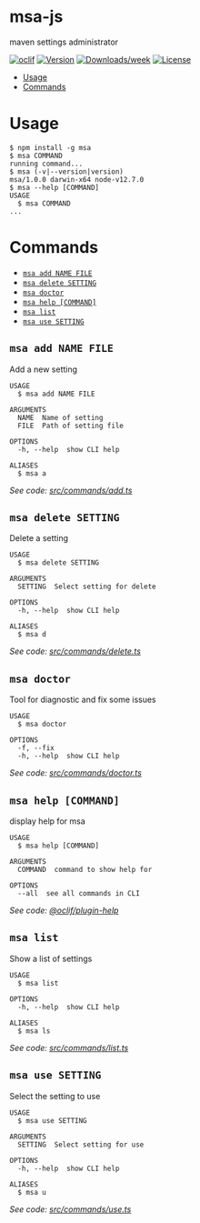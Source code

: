 msa-js
======

maven settings administrator

[![oclif](https://img.shields.io/badge/cli-oclif-brightgreen.svg)](https://oclif.io)
[![Version](https://img.shields.io/npm/v/msa-js.svg)](https://npmjs.org/package/msa-js)
[![Downloads/week](https://img.shields.io/npm/dw/msa-js.svg)](https://npmjs.org/package/msa-js)
[![License](https://img.shields.io/npm/l/msa-js.svg)](https://github.com/Gunmer/msa-js/blob/master/package.json)

<!-- toc -->
* [Usage](#usage)
* [Commands](#commands)
<!-- tocstop -->
# Usage
<!-- usage -->
```sh-session
$ npm install -g msa
$ msa COMMAND
running command...
$ msa (-v|--version|version)
msa/1.0.0 darwin-x64 node-v12.7.0
$ msa --help [COMMAND]
USAGE
  $ msa COMMAND
...
```
<!-- usagestop -->
# Commands
<!-- commands -->
* [`msa add NAME FILE`](#msa-add-name-file)
* [`msa delete SETTING`](#msa-delete-setting)
* [`msa doctor`](#msa-doctor)
* [`msa help [COMMAND]`](#msa-help-command)
* [`msa list`](#msa-list)
* [`msa use SETTING`](#msa-use-setting)

## `msa add NAME FILE`

Add a new setting

```
USAGE
  $ msa add NAME FILE

ARGUMENTS
  NAME  Name of setting
  FILE  Path of setting file

OPTIONS
  -h, --help  show CLI help

ALIASES
  $ msa a
```

_See code: [src/commands/add.ts](https://github.com/Gunmer/msa-js/blob/v1.0.0/src/commands/add.ts)_

## `msa delete SETTING`

Delete a setting

```
USAGE
  $ msa delete SETTING

ARGUMENTS
  SETTING  Select setting for delete

OPTIONS
  -h, --help  show CLI help

ALIASES
  $ msa d
```

_See code: [src/commands/delete.ts](https://github.com/Gunmer/msa-js/blob/v1.0.0/src/commands/delete.ts)_

## `msa doctor`

Tool for diagnostic and fix some issues

```
USAGE
  $ msa doctor

OPTIONS
  -f, --fix
  -h, --help  show CLI help
```

_See code: [src/commands/doctor.ts](https://github.com/Gunmer/msa-js/blob/v1.0.0/src/commands/doctor.ts)_

## `msa help [COMMAND]`

display help for msa

```
USAGE
  $ msa help [COMMAND]

ARGUMENTS
  COMMAND  command to show help for

OPTIONS
  --all  see all commands in CLI
```

_See code: [@oclif/plugin-help](https://github.com/oclif/plugin-help/blob/v2.2.1/src/commands/help.ts)_

## `msa list`

Show a list of settings

```
USAGE
  $ msa list

OPTIONS
  -h, --help  show CLI help

ALIASES
  $ msa ls
```

_See code: [src/commands/list.ts](https://github.com/Gunmer/msa-js/blob/v1.0.0/src/commands/list.ts)_

## `msa use SETTING`

Select the setting to use

```
USAGE
  $ msa use SETTING

ARGUMENTS
  SETTING  Select setting for use

OPTIONS
  -h, --help  show CLI help

ALIASES
  $ msa u
```

_See code: [src/commands/use.ts](https://github.com/Gunmer/msa-js/blob/v1.0.0/src/commands/use.ts)_
<!-- commandsstop -->
